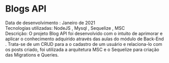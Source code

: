# Blogs API
Data de desenvolvimento : Janeiro de 2021 <br/>
Tecnologias utilizadas: NodeJS , Mysql , Sequelize , MSC <br/>
Descrição:  O projeto Blog API foi desenvolvido com o intuito de aprimorar e aplicar o conhecimento
adquirido através das aulas do módulo de Back-End .
Trata-se de um CRUD para a o cadastro de um usuário e relaciona-lo com os posts criado, foi utilizada
a arquitetura MSC e o Sequelize para criação das Migrations e Queries. 

